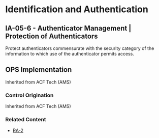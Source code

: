 # Identification and Authentication
## IA-05-6 - Authenticator Management | Protection of Authenticators

Protect authenticators commensurate with the security category of the information to which use of the authenticator permits access.

## OPS Implementation

Inherited from ACF Tech (AMS)

### Control Origination

Inherited from ACF Tech (AMS)

### Related Content

* [RA-2](../ra/ra-02.md)
